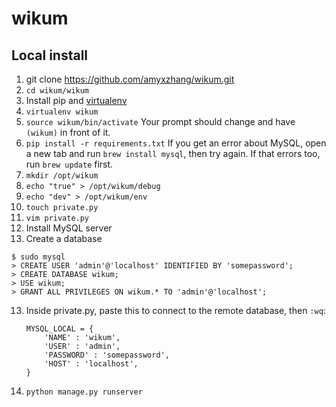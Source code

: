 # wikum

## Local install

1. git clone https://github.com/amyxzhang/wikum.git
2. `cd wikum/wikum`
2. Install pip and [virtualenv](https://virtualenv.pypa.io/en/latest/)
3. `virtualenv wikum`
4. `source wikum/bin/activate` Your prompt should change and have `(wikum)` in front of it.
5. `pip install -r requirements.txt` If you get an error about MySQL, open a new tab and run `brew install mysql`, then try again. If that errors too, run `brew update` first.
6. `mkdir /opt/wikum`
7. `echo "true" > /opt/wikum/debug`
8. `echo "dev" > /opt/wikum/env`
9. `touch private.py`
10. `vim private.py`
11. Install MySQL server
12. Create a database

```mysql
$ sudo mysql
> CREATE USER 'admin'@'localhost' IDENTIFIED BY 'somepassword';
> CREATE DATABASE wikum;
> USE wikum;
> GRANT ALL PRIVILEGES ON wikum.* TO 'admin'@'localhost';
```

13. Inside private.py, paste this to connect to the remote database, then `:wq`: 
	```
	MYSQL_LOCAL = {
	    'NAME' : 'wikum',
	    'USER' : 'admin',
	    'PASSWORD' : 'somepassword',
	    'HOST' : 'localhost',  
	}
	```
	

14. `python manage.py runserver`

